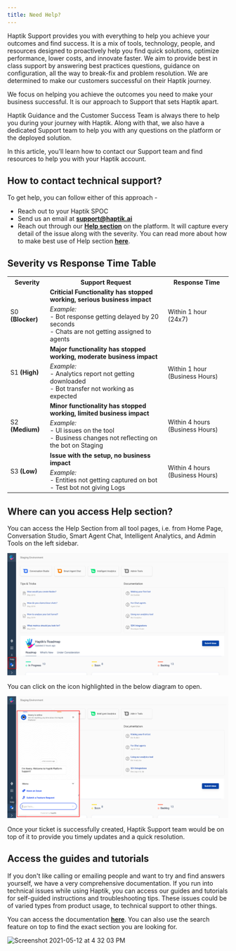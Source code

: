 ```yaml
---
title: Need Help?
---
```


Haptik Support provides you with everything to help you achieve your outcomes and find success. It is a mix of tools, technology, people, and resources designed to proactively help you find quick solutions, optimize performance, lower costs, and innovate faster. We aim to provide best in class support by answering best practices questions, guidance on configuration, all the way to break-fix and problem resolution. We are determined to make our customers successful on their Haptik journey.

We focus on helping you achieve the outcomes you need to make your business successful. It is our approach to Support that sets Haptik apart.

Haptik Guidance and the Customer Success Team is always there to help you during your journey with Haptik. Along with that, we also have a dedicated Support team to help you with any questions on the platform or the deployed solution.

In this article, you'll learn how to contact our Support team and find resources to help you with your Haptik account.

## How to contact technical support?

To get help, you can follow either of this approach -

- Reach out to your Haptik SPOC
- Send us an email at **support@haptik.ai**
- Reach out through our [**Help section**](https://docs.haptik.ai/other/supportbot) on the platform. It will capture every detail of the issue along with the severity. You can read more about how to make best use of Help section [**here**](https://docs.haptik.ai/other/supportbot).

## Severity vs Response Time Table

<table>
  <th>Severity</th>
  <th>Support Request</th>
  <th>Response Time</th>
  
  <tr>
  <td rowspan="2">S0 <b>(Blocker)</b></td>
  <td><b>Criticial Functionality has stopped working, serious business impact</b></td>
  <td rowspan="2">Within 1 hour (24x7)</td>
  </tr>
  
  <tr>
  <td><i>Example:</i> <br> - Bot response getting delayed by 20 seconds <br> - Chats are not getting assigned to agents</td>
  </tr>
  
  <tr>
  <td rowspan="2">S1 <b>(High)</b></td>
  <td><b>Major functionality has stopped working, moderate business impact</b></td>
  <td rowspan="2">Within 1 hour (Business Hours)</td>
  </tr>
  
  <tr>
  <td><i>Example:</i> <br> - Analytics report not getting downloaded <br> - Bot transfer not working as expected </td>
  </tr>
  
  <tr>
  <td rowspan="2">S2 <b>(Medium)</b></td>
  <td><b>Minor functionality has stopped working, limited business impact</b></td>
  <td rowspan="2">Within 4 hours (Business Hours)</td>
  </tr>
  
  <tr>
  <td><i>Example:</i> <br> - UI issues on the tool <br> - Business changes not reflecting on the bot on Staging </td>
  </tr>
  
  <tr>
  <td rowspan="2">S3 <b>(Low)</b></td>
  <td><b>Issue with the setup, no business impact</b></td>
  <td rowspan="2">Within 4 hours (Business Hours)</td>
  </tr>
  
  <tr>
  <td><i>Example:</i> <br> - Entities not getting captured on bot <br> - Test bot not giving Logs </td>
  </tr>
  
 </table>
 
## Where can you access **Help section**?

You can access the Help Section from all tool pages, i.e. from Home Page, Conversation Studio, Smart Agent Chat, Intelligent Analytics, and Admin Tools on the left sidebar. 

![SupportBot1](assets/PS1.png)

You can click on the icon highlighted in the below diagram to open.

![SupportBot1](assets/PS5.png)

Once your ticket is successfully created, Haptik Support team would be on top of it to provide you timely updates and a quick resolution.
 
## Access the guides and tutorials

If you don't like calling or emailing people and want to try and find answers yourself, we have a very comprehensive documentation. If you run into technical issues while using Haptik, you can access our guides and tutorials for self-guided instructions and troubleshooting tips. These issues could be of varied types from product usage, to technical support to other things.

You can access the documentation [**here**](https://docs.haptik.ai/). You can also use the search feature on top to find the exact section you are looking for.

![Screenshot 2021-05-12 at 4 32 03 PM](https://user-images.githubusercontent.com/55389979/117964733-98097400-b33f-11eb-89f5-e7362b7abd48.png)
